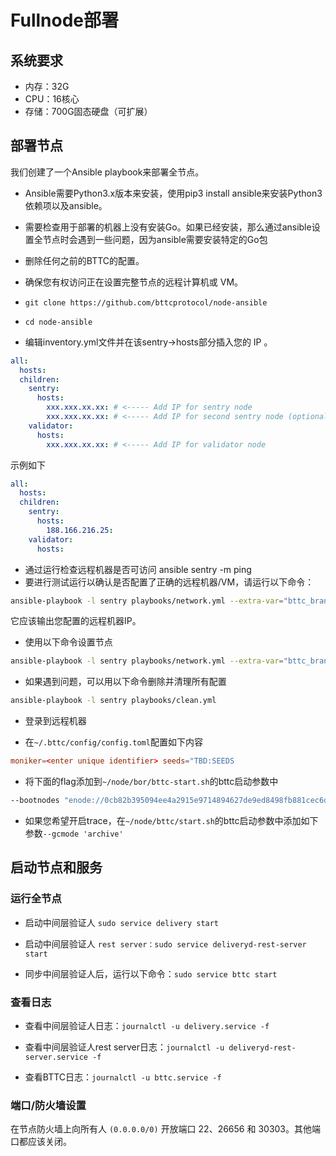 # Fullnode部署

## 系统要求

- 内存：32G
- CPU：16核心
- 存储：700G固态硬盘（可扩展）

## 部署节点

我们创建了一个Ansible playbook来部署全节点。

- Ansible需要Python3.x版本来安装，使用pip3 install ansible来安装Python3依赖项以及ansible。

- 需要检查用于部署的机器上没有安装Go。如果已经安装，那么通过ansible设置全节点时会遇到一些问题，因为ansible需要安装特定的Go包

- 删除任何之前的BTTC的配置。

- 确保您有权访问正在设置完整节点的远程计算机或 VM。

- `git clone https://github.com/bttcprotocol/node-ansible`

- `cd node-ansible`

- 编辑inventory.yml文件并在该sentry->hosts部分插入您的 IP 。

```yml
all:
  hosts:
  children:
    sentry:
      hosts:
        xxx.xxx.xx.xx: # <----- Add IP for sentry node
        xxx.xxx.xx.xx: # <----- Add IP for second sentry node (optional)
    validator:
      hosts:
        xxx.xxx.xx.xx: # <----- Add IP for validator node
```

示例如下

```yml
all:
  hosts:
  children:
    sentry:
      hosts:
        188.166.216.25:
    validator:
      hosts:
```

- 通过运行检查远程机器是否可访问 ansible sentry -m ping
- 要进行测试运行以确认是否配置了正确的远程机器/VM，请运行以下命令：

```sh
ansible-playbook -l sentry playbooks/network.yml --extra-var="bttc_branch=v0.2.7 delivery_branch=v0.2.2  network_version=mainnet-v1 node_type=sentry/sentry delivery_network=mainnet" --list-hosts
```

它应该输出您配置的远程机器IP。

- 使用以下命令设置节点

```sh
ansible-playbook -l sentry playbooks/network.yml --extra-var="bttc_branch=v0.2.7 delivery_branch=v0.2.2  network_version=mainnet-v1 node_type=sentry/sentry delivery_network=mainnet"
```

- 如果遇到问题，可以用以下命令删除并清理所有配置

```sh
ansible-playbook -l sentry playbooks/clean.yml
```

- 登录到远程机器

- 在`~/.bttc/config/config.toml`配置如下内容

```toml
moniker=<enter unique identifier> seeds="TBD:SEEDS
```

- 将下面的flag添加到`~/node/bor/bttc-start.sh`的bttc启动参数中

```sh
--bootnodes "enode://0cb82b395094ee4a2915e9714894627de9ed8498fb881cec6db7c65e8b9a5bd7f2f25cc84e71e89d0947e51c76e85d0847de848c7782b13c0255247a6758178c@44.232.55.71:30303,enode://88116f4295f5a31538ae409e4d44ad40d22e44ee9342869e7d68bdec55b0f83c1530355ce8b41fbec0928a7d75a5745d528450d30aec92066ab6ba1ee351d710@159.203.9.164:30303"
```

- 如果您希望开启trace，在`~/node/bttc/start.sh`的bttc启动参数中添加如下参数`--gcmode 'archive'`

## 启动节点和服务

### 运行全节点

- 启动中间层验证人 `sudo service delivery start`

- 启动中间层验证人 `rest server：sudo service deliveryd-rest-server start`

- 同步中间层验证人后，运行以下命令：`sudo service bttc start`

### 查看日志

- 查看中间层验证人日志：`journalctl -u delivery.service -f`

- 查看中间层验证人rest server日志：`journalctl -u deliveryd-rest-server.service -f`

- 查看BTTC日志：`journalctl -u bttc.service -f`

### 端口/防火墙设置

在节点防火墙上向所有人 `(0.0.0.0/0)` 开放端口 22、26656 和 30303。其他端口都应该关闭。
